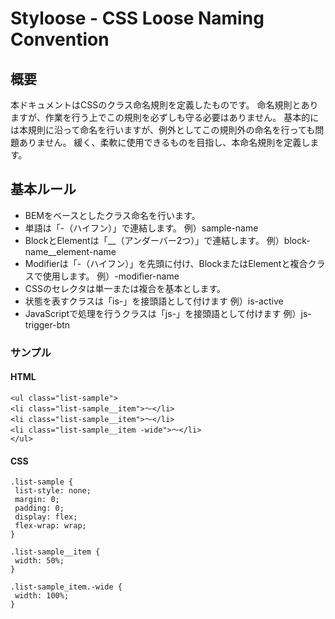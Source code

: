 # Styloose - CSS Loose Naming Convention

## 概要

本ドキュメントはCSSのクラス命名規則を定義したものです。
命名規則とありますが、作業を行う上でこの規則を必ずしも守る必要はありません。
基本的には本規則に沿って命名を行いますが、例外としてこの規則外の命名を行っても問題ありません。
緩く、柔軟に使用できるものを目指し、本命名規則を定義します。

## 基本ルール

* BEMをベースとしたクラス命名を行います。
* 単語は「-（ハイフン）」で連結します。
  例）sample-name
* BlockとElementは「__（アンダーバー2つ）」で連結します。
  例）block-name__element-name
* Modifierは「-（ハイフン）」を先頭に付け、BlockまたはElementと複合クラスで使用します。
  例）-modifier-name
* CSSのセレクタは単一または複合を基本とします。
* 状態を表すクラスは「is-」を接頭語として付けます
  例）is-active
* JavaScriptで処理を行うクラスは「js-」を接頭語として付けます
  例）js-trigger-btn

### サンプル

#### HTML

```
<ul class="list-sample">
<li class="list-sample__item">〜</li>
<li class="list-sample__item">〜</li>
<li class="list-sample__item -wide">〜</li>
</ul>
```

#### CSS

```
.list-sample {
 list-style: none;
 margin: 0;
 padding: 0;
 display: flex;
 flex-wrap: wrap;
}

.list-sample__item {
 width: 50%;
}

.list-sample_item.-wide {
 width: 100%;
}
```
